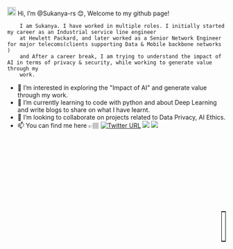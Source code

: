 <img src="https://camo.githubusercontent.com/e8e7b06ecf583bc040eb60e44eb5b8e0ecc5421320a92929ce21522dbc34c891/68747470733a2f2f6d656469612e67697068792e636f6d2f6d656469612f6876524a434c467a6361737252346961377a2f67697068792e676966 " alt="alt text" width="20" height="20"> Hi, I’m @Sukanya-rs 😊, Welcome to my github page! 

        
        I am Sukanya. I have worked in multiple roles. I initially started my career as an Industrial service line engineer 
        at Hewlett Packard, and later worked as a Senior Network Engineer for major telecoms(clients supporting Data & Mobile backbone networks )
        and After a career break, I am trying to understand the impact of AI in terms of privacy & security, while working to generate value through my 
        work.  

  
- 👀 I’m interested in exploring the "Impact of AI" and generate value through my work. 
- 🌱 I’m currently learning to code with python and about Deep Learning and write blogs to share on what I have learnt. 
- 💞️ I’m looking to collaborate on projects related to Data Privacy, AI Ethics. 
- 📫 You can find me here  👉🏽 [![Twitter URL](https://img.shields.io/twitter/url/https/twitter.com/sukanya_rs?style=social&label=Follow%20%40sukanya_rs)](https://twitter.com/sukanya_rs) [![](https://img.shields.io/badge/LinkedIn-0077B5?style=for-the-badge&logo=linkedin&logoColor=white)](https://www.linkedin.com/in/sukanyars/) [![](https://img.shields.io/badge/Medium-12100E?style=for-the-badge&logo=medium&logoColor=white)](https://medium.com/@sukanya.me) 
<br></br>
<br></br>
<br></br>
<br></br>
<br></br>



<p>
<table style="width:10px; border: 1px solid black"; align="right">
  <tr>
    <td>You are visitor</td>
    <td><img src="https://profile-counter.glitch.me/sukanya_rs/count.svg" alt="" /></td>
  </tr>
</table></p>
